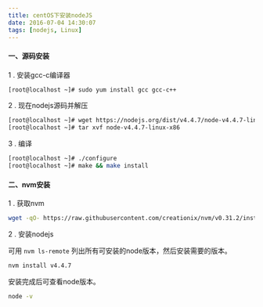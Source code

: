 ```yaml
---
title: centOS下安装nodeJS
date: 2016-07-04 14:30:07
tags: [nodejs, Linux]
---
```


#### 一、源码安装

1 . 安装gcc-c编译器
  
```bash
[root@localhost ~]# sudo yum install gcc gcc-c++
```

2 . 现在nodejs源码并解压  

```bash
[root@localhost ~]# wget https://nodejs.org/dist/v4.4.7/node-v4.4.7-linux-x86.tar.gz
[root@localhost ~]# tar xvf node-v4.4.7-linux-x86
```

3 . 编译

```bash
[root@localhost ~]# ./configure
[root@localhost ~]# make && make install
```


#### 二、nvm安装

1 . 获取nvm

``` bash
wget -qO- https://raw.githubusercontent.com/creationix/nvm/v0.31.2/install.sh | bash
```

2 . 安装nodejs
 
 可用 `nvm ls-remote` 列出所有可安装的node版本，然后安装需要的版本。
 ```bash
 nvm install v4.4.7
 ```
 

安装完成后可查看node版本。

```bash
node -v
```
 
 
 